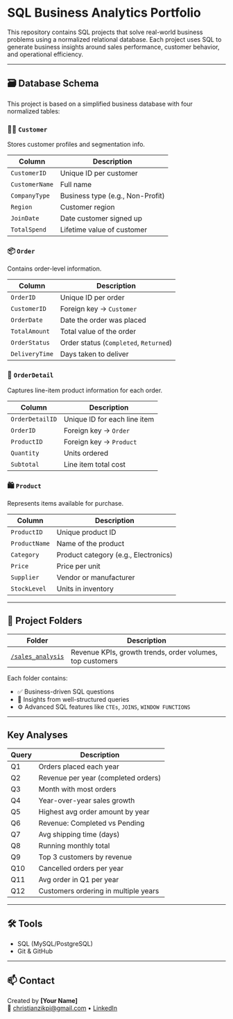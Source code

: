 # SQL Business Analytics Portfolio

This repository contains SQL projects that solve real-world business problems using a normalized relational database. Each project uses SQL to generate business insights around sales performance, customer behavior, and operational efficiency.

---

## 🗃️ Database Schema

This project is based on a simplified business database with four normalized tables:

### 🧑‍💼 `Customer`
Stores customer profiles and segmentation info.

| Column        | Description                      |
|---------------|----------------------------------|
| `CustomerID`  | Unique ID per customer           |
| `CustomerName`| Full name                        |
| `CompanyType` | Business type (e.g., Non-Profit) |
| `Region`      | Customer region                  |
| `JoinDate`    | Date customer signed up          |
| `TotalSpend`  | Lifetime value of customer       |

### 📦 `Order`
Contains order-level information.

| Column        | Description                             |
|---------------|------------------------------------------|
| `OrderID`     | Unique ID per order                      |
| `CustomerID`  | Foreign key → `Customer`                 |
| `OrderDate`   | Date the order was placed                |
| `TotalAmount` | Total value of the order                 |
| `OrderStatus` | Order status (`Completed`, `Returned`)   |
| `DeliveryTime`| Days taken to deliver                    |

### 🧾 `OrderDetail`
Captures line-item product information for each order.

| Column          | Description                   |
|------------------|-------------------------------|
| `OrderDetailID`  | Unique ID for each line item  |
| `OrderID`        | Foreign key → `Order`         |
| `ProductID`      | Foreign key → `Product`       |
| `Quantity`       | Units ordered                 |
| `Subtotal`       | Line item total cost          |

### 🛍️ `Product`
Represents items available for purchase.

| Column      | Description                      |
|-------------|----------------------------------|
| `ProductID` | Unique product ID                |
| `ProductName` | Name of the product             |
| `Category`  | Product category (e.g., Electronics) |
| `Price`     | Price per unit                   |
| `Supplier`  | Vendor or manufacturer           |
| `StockLevel`| Units in inventory               |

---

## 📁 Project Folders

| Folder | Description |
|--------|-------------|
| [`/sales_analysis`](./sales_analysis) | Revenue KPIs, growth trends, order volumes, top customers |

Each folder contains:
- ✅ Business-driven SQL questions
- 🧠 Insights from well-structured queries
- ⚙️ Advanced SQL features like `CTEs`, `JOINS`, `WINDOW FUNCTIONS`

---

## Key Analyses
| Query | Description |
|-------|-------------|
| Q1    | Orders placed each year |
| Q2    | Revenue per year (completed orders) |
| Q3    | Month with most orders |
| Q4    | Year-over-year sales growth |
| Q5    | Highest avg order amount by year |
| Q6    | Revenue: Completed vs Pending |
| Q7    | Avg shipping time (days) |
| Q8    | Running monthly total |
| Q9    | Top 3 customers by revenue |
| Q10   | Cancelled orders per year |
| Q11   | Avg order in Q1 per year |
| Q12   | Customers ordering in multiple years |
---

## 🛠 Tools

- SQL (MySQL/PostgreSQL)
- Git & GitHub

---

## 📫 Contact

Created by **[Your Name]**  
📧 christianzikpi@gmail.com • [LinkedIn](https://linkedin.com/in/kzikpi)

